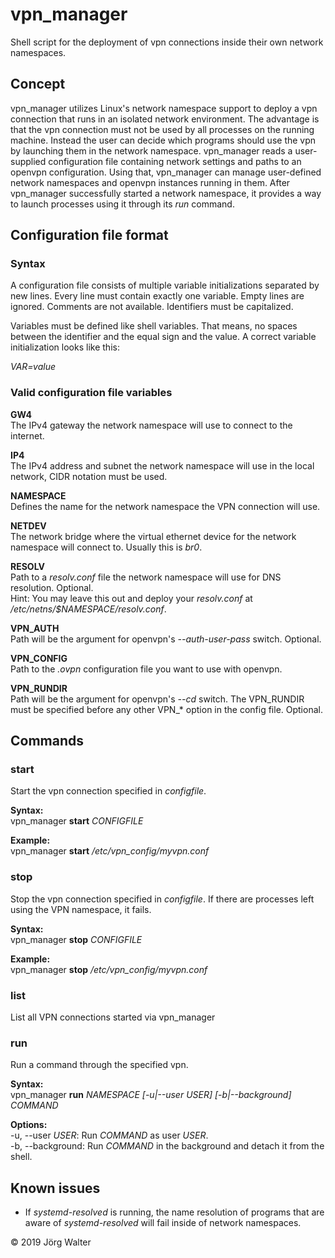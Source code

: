 # vpn_manager
Shell script for the deployment of vpn connections inside their own network namespaces.
## Concept
vpn_manager utilizes Linux's network namespace support to deploy a vpn connection that runs in an isolated network environment.
The advantage is that the vpn connection must not be used by all processes on the running machine. Instead the user
can decide which programs should use the vpn by launching them in the network namespace.
vpn_manager reads a user-supplied configuration file containing network settings and paths to an openvpn configuration.
Using that, vpn_manager can manage user-defined network namespaces and openvpn instances running in them.
After vpn_manager successfully started a network namespace, it provides a way to launch processes
using it through its _run_ command.

## Configuration file format
### Syntax
A configuration file consists of multiple variable initializations separated by new lines.
Every line must contain exactly one variable. Empty lines are ignored. Comments are not available.
Identifiers must be capitalized.

Variables must be defined like shell variables. That means, no spaces between the identifier and
the equal sign and the value. A correct variable initialization looks like this:

_VAR=value_

### Valid configuration file variables

**GW4**  
The IPv4 gateway the network namespace will use to connect to the internet.

**IP4**  
The IPv4 address and subnet the network namespace will use in the local network, CIDR notation must be used.

**NAMESPACE**  
Defines the name for the network namespace the VPN connection will use.

**NETDEV**  
The network bridge where the virtual ethernet device for the network namespace
will connect to. Usually this is _br0_.

**RESOLV**  
Path to a _resolv.conf_ file the network namespace will use for DNS resolution. Optional.  
Hint: You may leave this out and deploy your _resolv.conf_ at _/etc/netns/$NAMESPACE/resolv.conf_.

**VPN_AUTH**  
Path will be the argument for openvpn's _--auth-user-pass_ switch. Optional.

**VPN_CONFIG**  
Path to the _.ovpn_ configuration file you want to use with openvpn.

**VPN_RUNDIR**  
Path will be the argument for openvpn's _--cd_ switch. The VPN_RUNDIR must be specified before
any other VPN_* option in the config file. Optional.

## Commands
### start
Start the vpn connection specified in _configfile_.

**Syntax:**  
vpn_manager **start** _CONFIGFILE_

**Example:**  
vpn_manager **start** _/etc/vpn_config/myvpn.conf_
### stop
Stop the vpn connection specified in _configfile_. If there are processes left using the VPN namespace, it fails.

**Syntax:**  
vpn_manager **stop** _CONFIGFILE_

**Example:**  
vpn_manager **stop** _/etc/vpn_config/myvpn.conf_
### list
List all VPN connections started via vpn_manager

### run
Run a command through the specified vpn.

**Syntax:**  
vpn_manager **run** _NAMESPACE \[-u|--user USER\] \[-b|--background\] COMMAND_

**Options:**  
\-u, \-\-user _USER_: Run _COMMAND_ as user _USER_.  
\-b, \-\-background: Run _COMMAND_ in the background and detach it from the shell.

## Known issues

- If *systemd-resolved* is running, the name resolution of programs that are aware of *systemd-resolved* will fail inside of network namespaces.

© 2019 Jörg Walter
